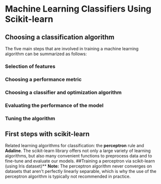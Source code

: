 # Machine Learning Classifiers Using Scikit-learn
## Choosing a classification algorithm
The five main steps that are involved in training a machine learning algorithm can be summarized as follows:
### Selection of features
### Choosing a performance metric
### Choosing a classifier and optimization algorithm
### Evaluating the performance of the model
### Tuning the algorithm
## First steps with scikit-learn
Related learning algorithms for classification: the **perceptron** rule and **Adaline**.
The scikit-learn library offers not only a large variety of learning algorithms, but also many convenient functions to preprocess data and to fine-tune and evaluate our models.
##Training a perceptron via scikit-learn (using Iris dataset)**
**Note:** The perceptron algorithm never converges on datasets that aren't perfectly linearly separable, which is why the use of the perceptron algorithm is typically not recommended in practice.


